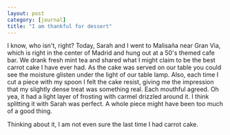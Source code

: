 ```yaml
---
layout: post
category: [journal]
title: "I am thankful for dessert"
---
```


I know, who isn't, right? Today, Sarah and I went to Malisaña near Gran Via, which is right in the center of Madrid and hung out at a 50's themed cafe bar. We drank fresh mint tea and shared what I might claim to be the best carrot cake I have ever had. As the cake was served on our table you could see the moisture glisten under the light of our table lamp. Also, each time I cut a piece with my spoon I felt the cake resist, giving me the impression that my slightly dense treat was something real. Each mouthful agreed. Oh yea, it had a light layer of frosting with carmel drizzled around it. I think splitting it with Sarah was perfect. A whole piece might have been too much of a good thing. 

Thinking about it, I am not even sure the last time I had carrot cake.  